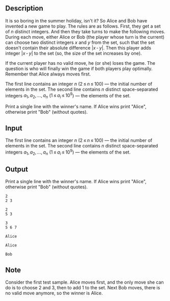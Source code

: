 ## Description

<div><p>It is so boring in the summer holiday, isn't it? So Alice and Bob have invented a new game to play. The rules are as follows. First, they get a set of <span class="tex-span"><i>n</i></span> distinct integers. And then they take turns to make the following moves. During each move, either Alice or Bob (the player whose turn is the current) can choose two distinct integers <span class="tex-span"><i>x</i></span> and <span class="tex-span"><i>y</i></span> from the set, such that the set doesn't contain their absolute difference <span class="tex-span">|<i>x</i> - <i>y</i>|</span>. Then this player adds integer <span class="tex-span">|<i>x</i> - <i>y</i>|</span> to the set (so, the size of the set increases by one).</p><p>If the current player has no valid move, he (or she) loses the game. The question is who will finally win the game if both players play optimally. Remember that Alice always moves first.</p></div><div class="input-specification"><p>The first line contains an integer <span class="tex-span"><i>n</i></span> (<span class="tex-span">2 ≤ <i>n</i> ≤ 100</span>) — the initial number of elements in the set. The second line contains <span class="tex-span"><i>n</i></span> distinct space-separated integers <span class="tex-span"><i>a</i><sub class="lower-index">1</sub>, <i>a</i><sub class="lower-index">2</sub>, ..., <i>a</i><sub class="lower-index"><i>n</i></sub></span> (<span class="tex-span">1 ≤ <i>a</i><sub class="lower-index"><i>i</i></sub> ≤ 10<sup class="upper-index">9</sup></span>) — the elements of the set.</p></div><div class="output-specification"><p>Print a single line with the winner's name. If Alice wins print "<span class="tex-font-style-tt">Alice</span>", otherwise print "<span class="tex-font-style-tt">Bob</span>" (without quotes).</p></div>

## Input

<p>The first line contains an integer <span class="tex-span"><i>n</i></span> (<span class="tex-span">2 ≤ <i>n</i> ≤ 100</span>) — the initial number of elements in the set. The second line contains <span class="tex-span"><i>n</i></span> distinct space-separated integers <span class="tex-span"><i>a</i><sub class="lower-index">1</sub>, <i>a</i><sub class="lower-index">2</sub>, ..., <i>a</i><sub class="lower-index"><i>n</i></sub></span> (<span class="tex-span">1 ≤ <i>a</i><sub class="lower-index"><i>i</i></sub> ≤ 10<sup class="upper-index">9</sup></span>) — the elements of the set.</p>

## Output

<p>Print a single line with the winner's name. If Alice wins print "<span class="tex-font-style-tt">Alice</span>", otherwise print "<span class="tex-font-style-tt">Bob</span>" (without quotes).</p>





```input1
2
2 3

```




```input2
2
5 3

```




```input3
3
5 6 7

```




```output1
Alice

```




```output2
Alice

```




```output3
Bob

```



## Note

<p>Consider the first test sample. Alice moves first, and the only move she can do is to choose 2 and 3, then to add 1 to the set. Next Bob moves, there is no valid move anymore, so the winner is Alice.</p>
